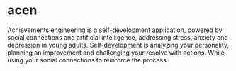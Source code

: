 # acen
Achievements engineering is a self-development application, powered by social connections and artificial intelligence, addressing stress, anxiety and depression in young adults. 
Self-development is analyzing your personality, planning an improvement and challenging your resolve with actions.
While using your social connections to reinforce the process.
